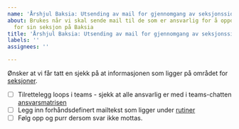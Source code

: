 ```yaml
---
name: 'Årshjul Baksia: Utsending av mail for gjennomgang av seksjonssiden'
about: Brukes når vi skal sende mail til de som er ansvarlig for å oppdatere innhold
  for sin seksjon på Baksia
title: 'Årshjul Baksia: Utsending av mail for gjennomgang av seksjonssiden'
labels: ''
assignees: ''

---
```


Ønsker at vi får tatt en sjekk på at informasjonen som ligger på området for [seksjoner](https://baksia.digdir.no/brukeropplevelse-og-datadeling/seksjoner/).

- [ ] Tilrettelegg loops i teams - sjekk at alle ansvarlig er med i teams-chatten [ansvarsmatrisen](https://digdir.sharepoint.com/:p:/r/sites/TeamStyringssystem/Delte%20dokumenter/General/Baksia_leveranser/Ansvarsmatrise%20Baksia/Ansvarsmatrise%20Baksia%20per%2028.11.2024.pptx?d=w923db82deaa34b56915dd50ff5b7f712&csf=1&web=1&e=TFeHkL)
- [ ] Legg inn forhåndsdefinert mailtekst som ligger under [rutiner](https://digdir.sharepoint.com/:f:/r/sites/TeamStyringssystem/Delte%20dokumenter/General/Baksia_leveranser/Rutiner%20knyttet%20til%20%C3%A5rshjul?csf=1&web=1&e=rpom0x)
- [ ] Følg opp og purr dersom svar ikke mottas.

